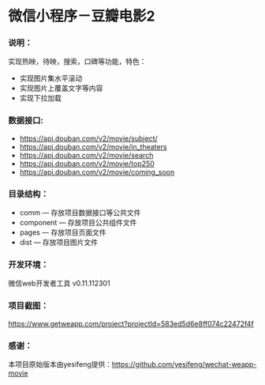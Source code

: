 # 微信小程序－豆瓣电影2

### 说明：

实现热映，待映，搜索，口碑等功能，特色：
- 实现图片集水平滚动
- 实现图片上覆盖文字等内容
- 实现下拉加载

### 数据接口:

- https://api.douban.com/v2/movie/subject/
- https://api.douban.com/v2/movie/in_theaters
- https://api.douban.com/v2/movie/search
- https://api.douban.com/v2/movie/top250
- https://api.douban.com/v2/movie/coming_soon

### 目录结构：

- comm — 存放项目数据接口等公共文件
- component — 存放项目公共组件文件
- pages — 存放项目页面文件
- dist — 存放项目图片文件

### 开发环境：

微信web开发者工具 v0.11.112301

### 项目截图：

https://www.getweapp.com/project?projectId=583ed5d6e8ff074c22472f4f

### 感谢：

本项目原始版本由yesifeng提供：https://github.com/yesifeng/wechat-weapp-movie